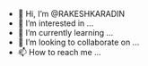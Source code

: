 - 👋 Hi, I’m @RAKESHKARADIN
- 👀 I’m interested in ...
- 🌱 I’m currently learning ...
- 💞️ I’m looking to collaborate on ...
- 📫 How to reach me ...

<!---
RAKESHKARADIN/RAKESHKARADIN is a ✨ special ✨ repository because its `README.md` (this file) appears on your GitHub profile.
You can click the Preview link to take a look at your changes.
--->

